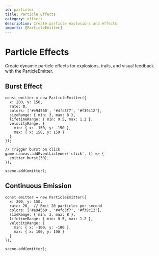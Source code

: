 ```yaml
---
id: particles
title: Particle Effects
category: effects
description: Create particle explosions and effects
imports: [ParticleEmitter]
---
```


# Particle Effects

Create dynamic particle effects for explosions, trails, and visual feedback with the ParticleEmitter.

## Burst Effect

```zap-demo
const emitter = new ParticleEmitter({
  x: 200, y: 150,
  rate: 0,
  colors: ['#e94560', '#4fc3f7', '#f39c12'],
  sizeRange: { min: 3, max: 8 },
  lifetimeRange: { min: 0.5, max: 1.2 },
  velocityRange: {
    min: { x: -150, y: -150 },
    max: { x: 150, y: 150 }
  }
});

// Trigger burst on click
game.canvas.addEventListener('click', () => {
  emitter.burst(30);
});

scene.add(emitter);
```

## Continuous Emission

```zap-demo
const emitter = new ParticleEmitter({
  x: 200, y: 150,
  rate: 20,  // Emit 20 particles per second
  colors: ['#e94560', '#4fc3f7', '#f39c12'],
  sizeRange: { min: 3, max: 8 },
  lifetimeRange: { min: 0.5, max: 1.2 },
  velocityRange: {
    min: { x: -100, y: -100 },
    max: { x: 100, y: 100 }
  }
});

scene.add(emitter);
```
